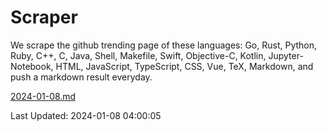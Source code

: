 # Scraper

We scrape the github trending page of these languages: Go, Rust, Python, Ruby, C++, C, Java, Shell, Makefile, Swift, Objective-C, Kotlin, Jupyter-Notebook, HTML, JavaScript, TypeScript, CSS, Vue, TeX, Markdown, and push a markdown result everyday.

[2024-01-08.md](https://github.com/yangwenmai/github-trending-backup/blob/master/2024-01-08.md)

Last Updated: 2024-01-08 04:00:05